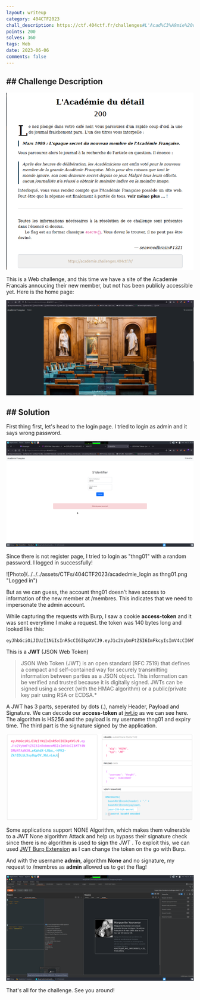 ```yaml
---
layout: writeup
category: 404CTF2023
chall_description: https://ctf.404ctf.fr/challenges#L'Acad%C3%A9mie%20du%20d%C3%A9tail-18
points: 200
solves: 360
tags: Web
date: 2023-06-06
comments: false
---
```


## ## Challenge Description

![Photo](../../../assets/CTFs/404CTF2023/annonce_academie.png "Annonce")

This is a Web challenge, and this time we have a site of the Academie Francais annoucing their new member, but not has been publicly accessible yet. Here is the home page:

![Photo](../../../assets/CTFs/404CTF2023/academie_homepage.png "Home page")



## ## Solution

First thing first, let's head to the login page. I tried to login as admin and it says wrong password.

![Photo](../../../assets/CTFs/404CTF2023/academie_admin.png "Login page")

Since there is not register page, I tried to login as "thng01" with a random password. I logged in successfully!

![Photo](../../../assets/CTFs/404CTF2023/acadedmie_login as thng01.png "Logged in")

But as we can guess, the account thng01 doesn't have access to information of the new member at /membres. This indicates that we need to impersonate the admin account.

While capturing the requests with Burp, I saw a cookie **access-token** and it was sent everytime I make a request. the token was 140 bytes long and looked like this:

```
eyJhbGciOiJIUzI1NiIsInR5cCI6IkpXVCJ9.eyJ1c2VybmFtZSI6ImFkcyIsImV4cCI6MTY4NjIxMDc0NX0.KXBGSXhBbKimis4TXLsH5jQCIEc6Q7xCDV3UM0AkEvU
```

This is a **JWT** (JSON Web Token) 

> JSON Web Token (JWT) is an open standard (RFC 7519) that  defines a compact and self-contained way for securely transmitting  information between parties as a JSON object. This information can be  verified and trusted because it is digitally signed. JWTs can be signed  using a secret (with the HMAC algorithm) or a public/private key pair  using RSA or ECDSA.*	

A JWT has 3 parts, seperated by dots (.), namely Header, Payload and Signature. We can decode our **access-token** at [jwt.io](https://jwt.io/) as we can see here. The algorithm is HS256 and the payload is my username thng01 and expiry time. The third part is the signature signed by the application.

![Photo](../../../assets/CTFs/404CTF2023/acadedmie_tokenthng01.png "jwt.io")

Some applications support NONE Algorithm, which makes them vulnerable to a JWT None algorithm Attack and help us bypass their signature check since there is no algorithm is used to sign the JWT . To exploit this, we can used [JWT Burp Extension](https://portswigger.net/bappstore/f923cbf91698420890354c1d8958fee6) as I can change the token on the go with Burp. 

And with the username **admin**, algorithm **None** and no signature, my request to /membres as **admin** allowed us to get the flag!

![Photo](../../../assets/CTFs/404CTF2023/acadedmie_jwt.png "FLAG")

That's all for the challenge. See you around!
